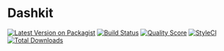# Dashkit

[![Latest Version on Packagist](https://img.shields.io/packagist/v/dashkit/dashkit.svg?style=flat-square)](https://packagist.org/packages/dashkit/dashkit)
[![Build Status](https://img.shields.io/travis/vyuldashev/dashkit/master.svg?style=flat-square)](https://travis-ci.org/vyuldashev/dashkit)
[![Quality Score](https://img.shields.io/scrutinizer/g/vyuldashev/dashkit.svg?style=flat-square)](https://scrutinizer-ci.com/g/vyuldashev/dashkit)
[![StyleCI](https://styleci.io/repos/100303334/shield?branch=master)](https://styleci.io/repos/100303334)
[![Total Downloads](https://img.shields.io/packagist/dt/dashkit/dashkit.svg?style=flat-square)](https://packagist.org/packages/dashkit/dashkit)